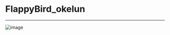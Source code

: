 # FlappyBird_okelun
---

![image](https://user-images.githubusercontent.com/93371117/205078370-46f7d69b-61c6-4c5e-a3bc-0199f0f08f22.png)

